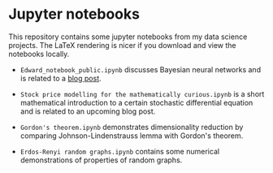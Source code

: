 # Jupyter notebooks

This repository contains some jupyter notebooks from my data science projects. The LaTeX rendering is nicer if you download and view the notebooks locally.

* `Edward_notebook_public.ipynb` discusses Bayesian neural networks and is related to a [blog post](https://qvik.com/news/data-science-bayesian-neural-networks-edward/).

* `Stock price modelling for the mathematically curious.ipynb` is a short mathematical introduction to a certain stochastic differential equation and is related to an upcoming blog post.

* `Gordon's theorem.ipynb` demonstrates dimensionality reduction by comparing Johnson-Lindenstrauss lemma with Gordon's theorem.

* `Erdos-Renyi random graphs.ipynb` contains some numerical demonstrations of properties of random graphs.

